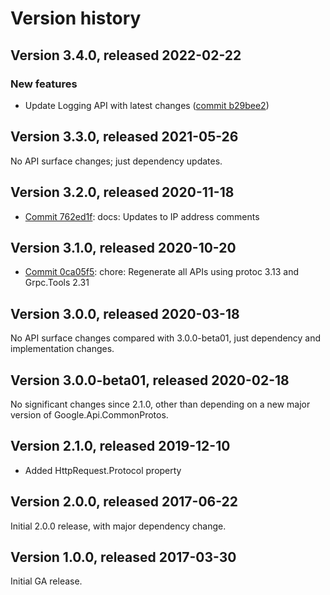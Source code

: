 # Version history

## Version 3.4.0, released 2022-02-22

### New features

- Update Logging API with latest changes ([commit b29bee2](https://github.com/googleapis/google-cloud-dotnet/commit/b29bee29cd0000c5d6aea64169dbe4866f74b17a))

## Version 3.3.0, released 2021-05-26

No API surface changes; just dependency updates.

## Version 3.2.0, released 2020-11-18

- [Commit 762ed1f](https://github.com/googleapis/google-cloud-dotnet/commit/762ed1f): docs: Updates to IP address comments

## Version 3.1.0, released 2020-10-20

- [Commit 0ca05f5](https://github.com/googleapis/google-cloud-dotnet/commit/0ca05f5): chore: Regenerate all APIs using protoc 3.13 and Grpc.Tools 2.31

## Version 3.0.0, released 2020-03-18

No API surface changes compared with 3.0.0-beta01, just dependency
and implementation changes.

## Version 3.0.0-beta01, released 2020-02-18

No significant changes since 2.1.0, other than depending on a new major version of Google.Api.CommonProtos.

## Version 2.1.0, released 2019-12-10

- Added HttpRequest.Protocol property

## Version 2.0.0, released 2017-06-22

Initial 2.0.0 release, with major dependency change.

## Version 1.0.0, released 2017-03-30

Initial GA release.
